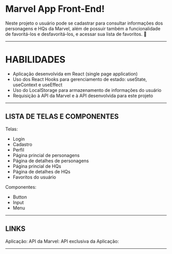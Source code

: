 # Marvel App Front-End!

Neste projeto o usuário pode se cadastrar para consultar informações dos personagens e HQs da Marvel, além de possuir também a funcionalidade de favoritá-los e desfavoritá-los, e acessar sua lista de favoritos. 🚀

---

# HABILIDADES

  - Aplicação desenvolvida em React (single page application)
  - Uso dos React Hooks para gerenciamento de estado: useState, useContext e useEffect
  - Uso do LocalStorage para armazenamento de informações do usuário
  - Requisição à API da Marvel e à API desenvolvida para este projeto

---

## LISTA DE TELAS E COMPONENTES

Telas:
- Login
- Cadastro
- Perfil
- Página princial de personagens
- Página de detalhes de personagens
- Página princial de HQs
- Página de detalhes de HQs
- Favoritos do usuário

Componentes:
- Button
- Input
- Menu

---

## LINKS

Aplicação:
API da Marvel:
API exclusiva da Aplicação:

---